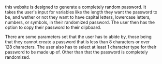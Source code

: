 this website is designed to generate a completely random password.
It takes the user's input for variables like the length they want the password to be, and wether or not they want to have capital letters, lowercase letters, numbers, or symbols, in their randomized password. The user then has the option to copy their password to their clipboard. 

There are some parameters set that the user has to abide by, those being that they cannot create a password that is less than 8 characters or over 128 characters. The user also has to select at least 1 character type for their password to be made up of. Other than that the password is completely randomized.